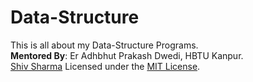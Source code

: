 # Data-Structure
This is all about my Data-Structure Programs. <br>
**Mentored By**: Er Adhbhut Prakash Dwedi, HBTU Kanpur. <br>
[Shiv Sharma](https://Shiv-sharma-111.github.io)
Licensed under the [MIT License](LICENSE).
